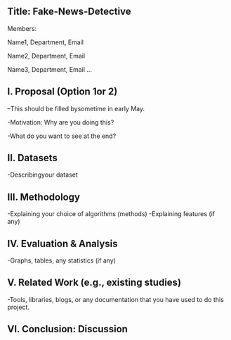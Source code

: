 
## Title: Fake-News-Detective

Members: 

Name1, Department, Email

Name2, Department, Email

Name3, Department, Email ...

## I. Proposal (Option 1or 2)

–This should be filled bysometime in early May.

-Motivation: Why are you doing this?

-What do you want to see at the end?

## II. Datasets

-Describingyour dataset 

## III. Methodology 

-Explaining your choice of algorithms (methods)
-Explaining features (if any)

## IV. Evaluation & Analysis

-Graphs, tables, any statistics (if any)

## V. Related Work (e.g., existing studies)

-Tools, libraries, blogs, or any documentation that you have used to do this project.

## VI. Conclusion: Discussion
